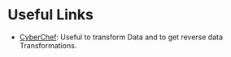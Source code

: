 # Useful Links

 - [CyberChef](https://gchq.github.io/): Useful to transform Data and to get reverse data Transformations.
